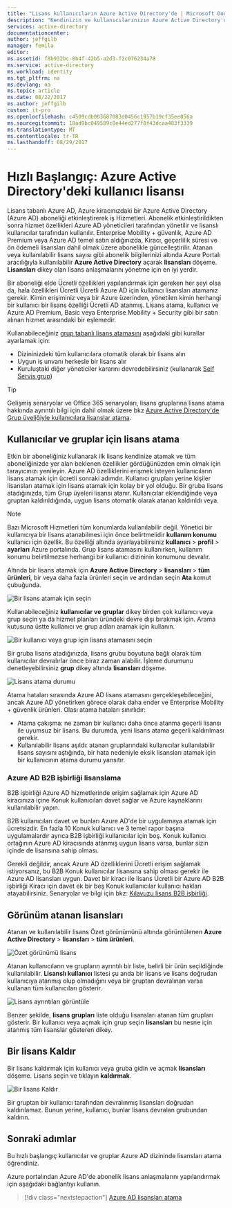 ```yaml
---
title: "Lisans kullanıcıların Azure Active Directory'de | Microsoft Docs"
description: "Kendinizin ve kullanıcılarınızın Azure Active Directory'de lisans öğrenin."
services: active-directory
documentationcenter: 
author: jeffgilb
manager: femila
editor: 
ms.assetid: f8b932bc-8b4f-42b5-a2d3-f2c076234a78
ms.service: active-directory
ms.workload: identity
ms.tgt_pltfrm: na
ms.devlang: na
ms.topic: article
ms.date: 08/22/2017
ms.author: jeffgilb
custom: it-pro
ms.openlocfilehash: c4509cdb003687083d0456c1957b19cf35ee056a
ms.sourcegitcommit: 18ad9bc049589c8e44ed277f8f43dcaa483f3339
ms.translationtype: MT
ms.contentlocale: tr-TR
ms.lasthandoff: 08/29/2017
---
```

# <a name="quickstart-license-users-in-azure-active-directory"></a>Hızlı Başlangıç: Azure Active Directory'deki kullanıcı lisansı
Lisans tabanlı Azure AD, Azure kiracınızdaki bir Azure Active Directory (Azure AD) aboneliği etkinleştirerek iş Hizmetleri. Abonelik etkinleştirildikten sonra hizmet özellikleri Azure AD yöneticileri tarafından yönetilir ve lisanslı kullanıcılar tarafından kullanılır. Enterprise Mobility + güvenlik, Azure AD Premium veya Azure AD temel satın aldığınızda, Kiracı, geçerlilik süresi ve ön ödemeli lisansları dahil olmak üzere abonelikle güncelleştirilir. Atanan veya kullanılabilir lisans sayısı gibi abonelik bilgilerinizi altında Azure Portalı aracılığıyla kullanılabilir **Azure Active Directory** açarak **lisansları** döşeme. **Lisansları** dikey olan lisans anlaşmalarını yönetme için en iyi yerdir.

Bir aboneliği elde Ücretli özellikleri yapılandırmak için gereken her şeyi olsa da, hala özellikleri Ücretli Ücretli Azure AD için kullanıcı lisansları atamanız gerekir. Kimin erişiminiz veya bir Azure üzerinden, yönetilen kimin herhangi bir kullanıcı bir lisans özelliği Ücretli AD atanmış. Lisans atama, kullanıcı ve Azure AD Premium, Basic veya Enterprise Mobility + Security gibi bir satın alınan hizmet arasındaki bir eşlemedir.

Kullanabileceğiniz [grup tabanlı lisans atamasını](active-directory-licensing-whatis-azure-portal.md) aşağıdaki gibi kurallar ayarlamak için:
* Dizininizdeki tüm kullanıcılara otomatik olarak bir lisans alın
* Uygun iş unvanı herkesle bir lisans alır
* Kuruluştaki diğer yöneticiler kararını devredebilirsiniz (kullanarak [Self Servis grup](active-directory-accessmanagement-self-service-group-management.md))

> [!TIP]
> Gelişmiş senaryolar ve Office 365 senaryoları, lisans gruplarına lisans atama hakkında ayrıntılı bilgi için dahil olmak üzere bkz [Azure Active Directory'de Grup üyeliğiyle kullanıcılara lisanslar atama](active-directory-licensing-group-assignment-azure-portal.md).

## <a name="assign-licenses-to-users-and-groups"></a>Kullanıcılar ve gruplar için lisans atama
Etkin bir aboneliğiniz kullanarak ilk lisans kendinize atamak ve tüm aboneliğinizde yer alan beklenen özellikler gördüğünüzden emin olmak için tarayıcınızı yenileyin. Azure AD özelliklerini erişmek isteyen kullanıcıların lisans atamak için ücretli sonraki adımdır. Kullanıcı grupları yerine kişiler lisansları atamak için lisans atamak için kolay bir yol olduğu. Bir gruba lisans atadığınızda, tüm Grup üyeleri lisansı atanır. Kullanıcılar eklendiğinde veya gruptan kaldırıldığında, uygun lisans otomatik olarak atanan kaldırıldı veya. 

> [!NOTE]
> Bazı Microsoft Hizmetleri tüm konumlarda kullanılabilir değil. Yönetici bir kullanıcıya bir lisans atanabilmesi için önce belirtmelidir **kullanım konumu** kullanıcı için özellik. Bu özelliği altında ayarlayabilirsiniz **kullanıcı** &gt; **profil** &gt; **ayarları** Azure portalında. Grup lisans atamasını kullanırken, kullanım konumu belirtilmezse herhangi bir kullanıcı dizininin konumunu devralır.

Altında bir lisans atamak için **Azure Active Directory** &gt; **lisansları** &gt; **tüm ürünleri**, bir veya daha fazla ürünleri seçin ve ardından seçin **Ata** komut çubuğunda.

![Bir lisans atamak için seçin](media/license-users-groups/select-license-to-assign.png)

Kullanabileceğiniz **kullanıcılar ve gruplar** dikey birden çok kullanıcı veya grup seçin ya da hizmet planları üründeki devre dışı bırakmak için. Arama kutusuna üstte kullanıcı ve grup adları aramak için kullanın.

![Bir kullanıcı veya grup için lisans atamasını seçin](media/license-users-groups/select-user-for-license-assignment.png)

Bir gruba lisans atadığınızda, lisans grubu boyutuna bağlı olarak tüm kullanıcılar devralırlar önce biraz zaman alabilir. İşleme durumunu denetleyebilirsiniz **grup** dikey altında **lisansları** döşeme.

![Lisans atama durumu](media/license-users-groups/license-assignment-status.png)

Atama hataları sırasında Azure AD lisans atamasını gerçekleşebileceğini, ancak Azure AD yönetirken görece olarak daha ender ve Enterprise Mobility + güvenlik ürünleri. Olası atama hataları sınırlıdır:
- Atama çakışma: ne zaman bir kullanıcı daha önce atanma geçerli lisansı ile uyumsuz bir lisans. Bu durumda, yeni lisans atama geçerli kaldırılması gerekir.
- Kullanılabilir lisans aşıldı: atanan gruplarındaki kullanıcılar kullanılabilir lisans sayısını aştığında, bir hata nedeniyle eksik lisansları atamak için bir kullanıcının atama durumu yansıtır.

### <a name="azure-ad-b2b-collaboration-licensing"></a>Azure AD B2B işbirliği lisanslama

B2B işbirliği Azure AD hizmetlerinde erişim sağlamak için Azure AD kiracınıza içine Konuk kullanıcıları davet sağlar ve Azure kaynaklarını kullanılabilir yapın.  

B2B kullanıcıları davet ve bunları Azure AD'de bir uygulamaya atamak için ücretsizdir. En fazla 10 Konuk kullanıcı ve 3 temel rapor başına uygulamalardır ayrıca B2B işbirliği kullanıcılar için boş. Konuk kullanıcı ortağının Azure AD kiracısında atanmış uygun lisans varsa, bunlar sizin içinde de lisansına sahip olması.

Gerekli değildir, ancak Azure AD özelliklerini Ücretli erişim sağlamak istiyorsanız, bu B2B Konuk kullanıcılar lisansına sahip olması gerekir ile Azure AD lisansları uygun. Davet bir kiracı ile lisans Ücretli bir Azure AD B2B işbirliği Kiracı için davet ek bir beş Konuk kullanıcılar kullanıcı hakları atayabilirsiniz. Senaryolar ve bilgi için bkz: [Kılavuzu lisans B2B işbirliği](active-directory-b2b-licensing.md).

## <a name="view-assigned-licenses"></a>Görünüm atanan lisansları

Atanan ve kullanılabilir lisans Özet görünümünü altında görüntülenen **Azure Active Directory** &gt; **lisansları** &gt; **tüm ürünleri**.

![Özet görünümü lisans](media/license-users-groups/view-license-summary.png)

Atanan kullanıcıların ve grupların ayrıntılı bir liste, belirli bir ürün seçildiğinde kullanılabilir. **Lisanslı kullanıcı** listesi şu anda bir lisans ve lisans doğrudan kullanıcıya atanmış olup olmadığını veya bir gruptan devralınan varsa kullanan tüm kullanıcıları gösterir.

![Lisans ayrıntıları görüntüle](media/license-users-groups/view-license-detail.png)

Benzer şekilde, **lisans grupları** liste olduğu lisansları atanan tüm grupları gösterir. Bir kullanıcı veya açmak için grup seçin **lisansları** bu nesne için atanmış tüm lisanslar gösteren dikey.

## <a name="remove-a-license"></a>Bir lisans Kaldır

Bir lisans kaldırmak için kullanıcı veya gruba gidin ve açmak **lisansları** döşeme. Lisans seçin ve tıklayın **kaldırmak**.

![Bir lisans Kaldır](media/license-users-groups/remove-license.png)

Bir gruptan bir kullanıcı tarafından devralınmış lisansları doğrudan kaldırılamaz. Bunun yerine, kullanıcı, bunlar lisans devralan grubundan kaldırın.


## <a name="next-steps"></a>Sonraki adımlar
Bu hızlı başlangıç kullanıcılar ve gruplar Azure AD dizininde lisansları atama öğrendiniz. 

Azure portalından Azure AD'de abonelik lisans anlaşmalarını yapılandırmak için aşağıdaki bağlantıyı kullanın.

> [!div class="nextstepaction"]
> [Azure AD lisansları atama](https://aad.portal.azure.com/#blade/Microsoft_AAD_IAM/LicensesMenuBlade/Overview) 